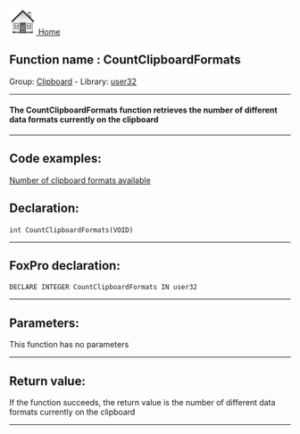 [<img src="../../images/home.png"> Home ](https://github.com/VFPX/Win32API)  

## Function name : CountClipboardFormats
Group: [Clipboard](../../functions_group.md#Clipboard)  -  Library: [user32](../../../libraries.md#user32)  
***  


#### The CountClipboardFormats function retrieves the number of different data formats currently on the clipboard
***  


## Code examples:
[Number of clipboard formats available](../../samples/sample_031.md)  

## Declaration:
```foxpro  
int CountClipboardFormats(VOID)  
```  
***  


## FoxPro declaration:
```foxpro  
DECLARE INTEGER CountClipboardFormats IN user32  
```  
***  


## Parameters:
This function has no parameters  
***  


## Return value:
If the function succeeds, the return value is the number of different data formats currently on the clipboard  
***  

